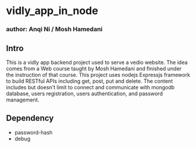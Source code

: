 # vidly_app_in_node
### author: Anqi Ni / Mosh Hamedani

## Intro

This is a vidly app backend project used to serve a vedio website. The idea comes from a Web course taught by Mosh Hamedani and finished under the instruction of that course.
This project uses nodejs Expressjs framework to build RESTful APIs including get, post, put and delete. The content includes but doesn't limit to connect and communicate with mongodb database, users registration, users authentication, and password management.

## Dependency

- password-hash
- debug